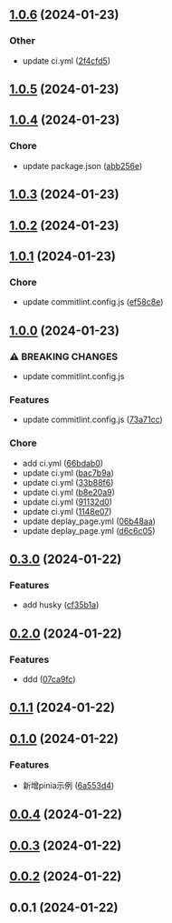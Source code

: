 

## [1.0.6](https://github.com/luoyi58624/vue3_template/compare/1.0.5...1.0.6) (2024-01-23)


### Other

* update ci.yml ([2f4cfd5](https://github.com/luoyi58624/vue3_template/commit/2f4cfd55bbcbeacc708e38799236d7f581cf9f13))

## [1.0.5](https://github.com/luoyi58624/vue3_template/compare/1.0.4...1.0.5) (2024-01-23)

## [1.0.4](https://github.com/luoyi58624/vue3_template/compare/1.0.3...1.0.4) (2024-01-23)


### Chore

* update package.json ([abb256e](https://github.com/luoyi58624/vue3_template/commit/abb256e314c3ef1c6d094ba4b8caa64a8644aedc))

## [1.0.3](https://github.com/luoyi58624/vue3_template/compare/1.0.2...1.0.3) (2024-01-23)

## [1.0.2](https://github.com/luoyi58624/vue3_template/compare/1.0.1...1.0.2) (2024-01-23)

## [1.0.1](https://github.com/luoyi58624/vue3_template/compare/1.0.0...1.0.1) (2024-01-23)


### Chore

* update commitlint.config.js ([ef58c8e](https://github.com/luoyi58624/vue3_template/commit/ef58c8e3b23419992b1c96f4ed3e4be5401d175a))

## [1.0.0](https://github.com/luoyi58624/vue3_template/compare/0.3.0...1.0.0) (2024-01-23)


### ⚠ BREAKING CHANGES

* update commitlint.config.js

### Features

* update commitlint.config.js ([73a71cc](https://github.com/luoyi58624/vue3_template/commit/73a71cc04177e2dbf35a73b8849864e9437880c5))


### Chore

* add ci.yml ([66bdab0](https://github.com/luoyi58624/vue3_template/commit/66bdab04aedc7648605b8d95b500497d7d71b370))
* update ci.yml ([bac7b9a](https://github.com/luoyi58624/vue3_template/commit/bac7b9a923c16a48ca0bc5f2499ef919b4c168f8))
* update ci.yml ([33b88f6](https://github.com/luoyi58624/vue3_template/commit/33b88f6a2607d69c9bf3d6545c351f5657476172))
* update ci.yml ([b8e20a9](https://github.com/luoyi58624/vue3_template/commit/b8e20a97b27b542f743f4c0e7a2a5fdfedcd2f81))
* update ci.yml ([91132d0](https://github.com/luoyi58624/vue3_template/commit/91132d0cb44c18b2c408c87ba9962b870c1e4599))
* update ci.yml ([1148e07](https://github.com/luoyi58624/vue3_template/commit/1148e07a51e8406d034fa00cfe181dc9b93a2bd2))
* update deplay_page.yml ([06b48aa](https://github.com/luoyi58624/vue3_template/commit/06b48aa0f9bb270ee0857eb8a437df39c017b30e))
* update deplay_page.yml ([d6c6c05](https://github.com/luoyi58624/vue3_template/commit/d6c6c055fde319b3ca4f9eb501f8e347ea9d10d8))

## [0.3.0](https://github.com/luoyi58624/vue3_template/compare/0.2.0...0.3.0) (2024-01-22)


### Features

* add husky ([cf35b1a](https://github.com/luoyi58624/vue3_template/commit/cf35b1a449bdba9c6157dd9340a1bcb025a2456f))

## [0.2.0](https://github.com/luoyi58624/vue3_template/compare/0.1.1...0.2.0) (2024-01-22)


### Features

* ddd ([07ca9fc](https://github.com/luoyi58624/vue3_template/commit/07ca9fcf585b1af7b0a886330d970b07feb8b164))

## [0.1.1](https://github.com/luoyi58624/vue3_template/compare/0.1.0...0.1.1) (2024-01-22)

## [0.1.0](https://github.com/luoyi58624/vue3_template/compare/0.0.4...0.1.0) (2024-01-22)


### Features

* 新增pinia示例 ([6a553d4](https://github.com/luoyi58624/vue3_template/commit/6a553d4d40a94edc3e788fd815b047c979bd9754))

## [0.0.4](https://github.com/luoyi58624/vue3_template/compare/0.0.3...0.0.4) (2024-01-22)

## [0.0.3](https://github.com/luoyi58624/vue3_template/compare/0.0.2...0.0.3) (2024-01-22)

## [0.0.2](https://github.com/luoyi58624/vue3_template/compare/0.0.1...0.0.2) (2024-01-22)

## 0.0.1 (2024-01-22)
